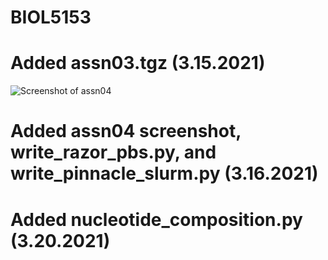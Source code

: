 # BIOL5153
# Added assn03.tgz (3.15.2021)
![Screenshot of assn04](assn04.PNG)
# Added assn04 screenshot, write_razor_pbs.py, and write_pinnacle_slurm.py (3.16.2021)
# Added nucleotide_composition.py (3.20.2021)
